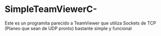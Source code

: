 # SimpleTeamViewerC-
Este es un programita parecido a TeamViewer que utiliza Sockets de TCP (Planeo que sean de UDP pronto) bastante simple y funcional
